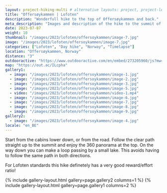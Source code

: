 ```yaml
---
layout: project-hiking-multi # alternative layouts: project, project-left, project-right, project-top
title: "Offersøykammen | Lofoten"
description: "Wonderfull hike to the top of Offersøykammen and back."
meta_description: "Images and description of the hike to the summit of Offersøykammen on the Lofoten islands in Norway."
date: 2023-07-07
weight: 10
thumbnail: "/images/2023/lofoten/offersoykammen/image-7.jpg"
image: "/images/2023/lofoten/offersoykammen/image-7.jpg"
categories: ["Lofoten", "Day hike", "Norway", "Timelapse"]
location: "Offersøykammen, Norway"
distance: "3"
outdooractive: "https://www.outdooractive.com/en/embed/273205960/js?mw=false&usr=4imcb1&key=USR-LKA30EGO-EMWGMIS4-4OSSTG7J"
map: "https://out.ac/ILcpha"
gallery1:
  - image: "/images/2023/lofoten/offersoykammen/image-1.jpg"
  - image: "/images/2023/lofoten/offersoykammen/image-2.jpg"
  - image: "/images/2023/lofoten/offersoykammen/image-3.jpg"
  - image: "/images/2023/lofoten/offersoykammen/image-5.jpg"
  - video: "/images/2023/lofoten/offersoykammen/video-1.mp4"
  - image: "/images/2023/lofoten/offersoykammen/image-6.jpg"
  - image: "/images/2023/lofoten/offersoykammen/image-7.jpg"
  - image: "/images/2023/lofoten/offersoykammen/image-8.jpg"
  - image: "/images/2023/lofoten/offersoykammen/image-9.jpg"
gallery2:
  - image: "/images/2023/lofoten/offersoykammen/image-4.jpg"
locale: "en_BE"
---
```

Start from the cabins lower down, or from the road. Follow the clear path straight up to the summit and enjoy the 360 panorama at the top. On the way down you can make a loop passing by a small lake. This avoids having to follow the same path in both directions.

For Lofoten standards this hike definetely has a very good reward/effort ratio!

{% include gallery-layout.html gallery=page.gallery2 columns=1 %}
{% include gallery-layout.html gallery=page.gallery1 columns=2 %}
